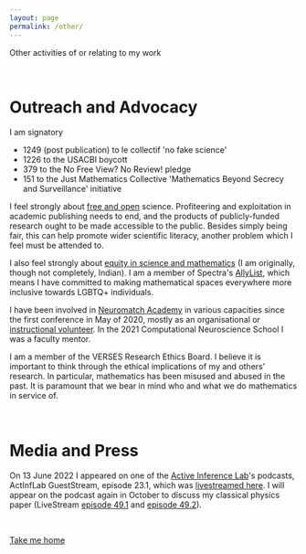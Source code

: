 ```yaml
---
layout: page
permalink: /other/
---
```


Other activities of or relating to my work

&nbsp;

# Outreach and Advocacy

I am signatory
- 1249 (post publication) to le collectif 'no fake science'
- 1226 to the USACBI boycott
- 379 to the No Free View? No Review! pledge
- 151 to the Just Mathematics Collective 'Mathematics Beyond Secrecy and Surveillance' initiative

I feel strongly about [free and open](https://julesh.com/2021/02/16/free-publishing/) science. Profiteering and exploitation in academic publishing needs to end, and the products of publicly-funded research ought to be made accessible to the public. Besides simply being fair, this can help promote wider scientific literacy, another problem which I feel must be attended to.

I also feel strongly about [equity in science and mathematics](http://math.sfsu.edu/federico/) (I am originally, though not completely, Indian). I am a member of Spectra's [AllyList](http://lgbtmath.org/People.html), which means I have committed to making mathematical spaces everywhere more inclusive towards LGBTQ+ individuals.

I have been involved in [Neuromatch Academy](https://academy.neuromatch.io) in various capacities since the first conference in May of 2020, mostly as an organisational or [instructional volunteer](https://darsakthi.github.io/teaching/2020-NMA). In the 2021 Computational Neuroscience School I was a faculty mentor.

I am a member of the VERSES Research Ethics Board. I believe it is important to think through the ethical implications of my and others’ research. In particular, mathematics has been misused and abused in the past. It is paramount that we bear in mind who and what we do mathematics in service of.

&nbsp;

# Media and Press

On 13 June 2022 I appeared on one of the [Active Inference Lab](https://www.activeinference.org/home)'s podcasts, ActInfLab GuestStream, episode 23.1, which was [livestreamed here](https://youtu.be/igY9iyowesc). I will appear on the podcast again in October to discuss my classical physics paper (LiveStream [episode 49.1](https://www.youtube.com/watch?v=dAtC-Enmc8M) and [episode 49.2](https://www.youtube.com/watch?v=2SuBJBEg9LI)).

&nbsp;

[Take me home](https://darsakthi.github.io)
